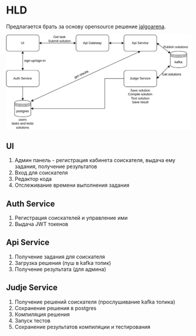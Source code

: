 # HLD

Предлагается брать за основу opensource решение [jalgoarena](https://jalgoarena.github.io/).

![hld](hld.png)

## UI

1. Админ панель - регистрация кабинета соискателя, выдача ему задания, получение результатов
2. Вход для соискателя 
3. Редактор кода
4. Отслеживание времени выполнения задания

## Auth Service

1. Регистрация соискателей и управление ими
2. Выдача JWT токенов

## Api Service

1. Получение задания для соискателя
2. Загрузка решения (пуш в kafka топик)
3. Получение результата (для админа)

## Judje Service

1. Получение решений соискателя (прослушивание kafka топика)
2. Сохранение решения в postgres
3. Компиляция решения
4. Запуск тестов
5. Сохранение результатов компиляции и тестирования
